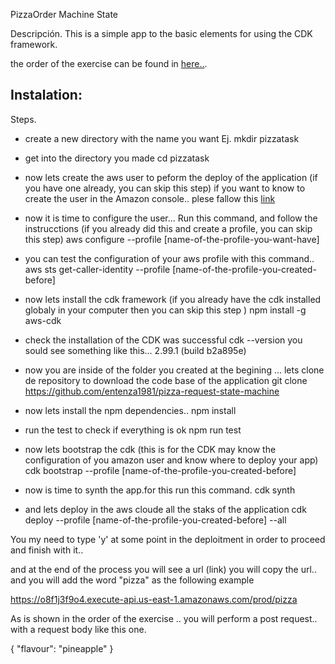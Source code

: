 PizzaOrder Machine State

Descripción.
This is a simple app to the basic elements for using the CDK framework.

the order of the exercise can be found in [here..](https://github.com/cdk-patterns/serverless/blob/main/the-state-machine/README.md).

## Instalation:

Steps.

- create a new directory with the name you want Ej.
  mkdir pizzatask

- get into the directory you made
  cd pizzatask

- now lets create the aws user to peform the deploy of the application (if you have one already, you can skip this step)
if you want to know to create the user in the Amazon console.. plese fallow this [link](https://docs.aws.amazon.com/IAM/latest/UserGuide/id_users_create.html)

- now it is time to configure the user... Run this command, and follow the instrucctions (if you already did this and create a profile, you can skip this step)
  aws configure --profile [name-of-the-profile-you-want-have]

- you can test the configuration of your aws profile with this command..
  aws sts get-caller-identity --profile [name-of-the-profile-you-created-before]

- now lets  install the cdk framework (if you already have the cdk installed globaly in your computer then you can skip this step )
  npm install -g aws-cdk

- check the installation of the CDK was successful
  cdk --version
you sould see something like this... 
2.99.1 (build b2a895e)

- now you are inside of the folder you created at the begining ... lets clone de repository to download the code base of the application
  git clone https://github.com/entenza1981/pizza-request-state-machine

- now lets install the npm dependencies..
  npm install

- run the test to check if everything is ok
  npm run test  

- now lets bootstrap the cdk (this is for the CDK may know the configuration of you amazon user and know where to deploy your app)
  cdk bootstrap --profile [name-of-the-profile-you-created-before]

- now is time to synth the app.for this run this command.
  cdk synth

- and lets deploy in the aws cloude all the staks of the application
  cdk deploy --profile [name-of-the-profile-you-created-before] --all

You my need to type 'y' at some point in the deploitment in order to proceed and finish with it.. 

and at the end of the process you will see a url (link) you will copy the url.. and you will add the word "pizza" as the following example


https://o8f1j3f9o4.execute-api.us-east-1.amazonaws.com/prod/pizza


As is shown in the order of the exercise .. you will perform a post request.. with a request body like this one.

{
    "flavour": "pineapple"
}

